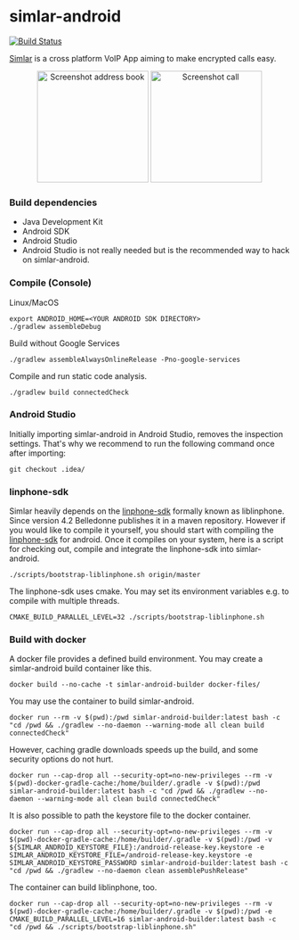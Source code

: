 simlar-android
==============

[![Build Status](https://github.com/simlar/simlar-android/workflows/simlar-android-ci/badge.svg?branch=master)](https://github.com/simlar/simlar-android/actions)

[Simlar](https://www.simlar.org) is a cross platform VoIP App aiming to make encrypted calls easy.

<!--suppress HtmlUnknownAttribute -->
<div id="screenshots" align="center">
<img src="https://www.simlar.org/press/screenshots/Android/en/contact-list.png" alt="Screenshot address book" text-align="center" width="200" margin="15">
<img src="https://www.simlar.org/press/screenshots/Android/en/talking-to-so.png" alt="Screenshot call" text-align="center" width="200" margin="15">
</div>

### Build dependencies ###
* Java Development Kit
* Android SDK
* Android Studio
 * Android Studio is not really needed but is the recommended way to hack on simlar-android.

### Compile (Console) ###
Linux/MacOS
```
export ANDROID_HOME=<YOUR ANDROID SDK DIRECTORY>
./gradlew assembleDebug
```

Build without Google Services
```
./gradlew assembleAlwaysOnlineRelease -Pno-google-services
```

Compile and run static code analysis.
```
./gradlew build connectedCheck
```

### Android Studio ###
Initially importing simlar-android in Android Studio, removes the inspection settings. That's why we recommend to run the following command once after importing:
```
git checkout .idea/
```

### linphone-sdk ###
Simlar heavily depends on the [linphone-sdk](http://www.linphone.org/) formally known as liblinphone.
Since version 4.2 Belledonne publishes it in a maven repository.
However if you would like to compile it yourself, you should start with compiling the [linphone-sdk](https://gitlab.linphone.org/BC/public/linphone-sdk) for android.
Once it compiles on your system, here is a script for checking out, compile and integrate the linphone-sdk into simlar-android.
```
./scripts/bootstrap-liblinphone.sh origin/master
```
The linphone-sdk uses cmake. You may set its environment variables e.g. to compile with multiple threads.
```
CMAKE_BUILD_PARALLEL_LEVEL=32 ./scripts/bootstrap-liblinphone.sh
```

### Build with docker
A docker file provides a defined build environment.
You may create a simlar-android build container like this.
```
docker build --no-cache -t simlar-android-builder docker-files/
```
You may use the container to build simlar-android.
```
docker run --rm -v $(pwd):/pwd simlar-android-builder:latest bash -c "cd /pwd && ./gradlew --no-daemon --warning-mode all clean build connectedCheck"
```
However, caching gradle downloads speeds up the build, and some security options do not hurt.

```
docker run --cap-drop all --security-opt=no-new-privileges --rm -v $(pwd)-docker-gradle-cache:/home/builder/.gradle -v $(pwd):/pwd simlar-android-builder:latest bash -c "cd /pwd && ./gradlew --no-daemon --warning-mode all clean build connectedCheck"
```
It is also possible to path the keystore file to the docker container.
```
docker run --cap-drop all --security-opt=no-new-privileges --rm -v $(pwd)-docker-gradle-cache:/home/builder/.gradle -v $(pwd):/pwd -v ${SIMLAR_ANDROID_KEYSTORE_FILE}:/android-release-key.keystore -e SIMLAR_ANDROID_KEYSTORE_FILE=/android-release-key.keystore -e SIMLAR_ANDROID_KEYSTORE_PASSWORD simlar-android-builder:latest bash -c "cd /pwd && ./gradlew --no-daemon clean assemblePushRelease"
```
The container can build liblinphone, too.
```
docker run --cap-drop all --security-opt=no-new-privileges --rm -v $(pwd)-docker-gradle-cache:/home/builder/.gradle -v $(pwd):/pwd -e CMAKE_BUILD_PARALLEL_LEVEL=16 simlar-android-builder:latest bash -c "cd /pwd && ./scripts/bootstrap-liblinphone.sh"
```
